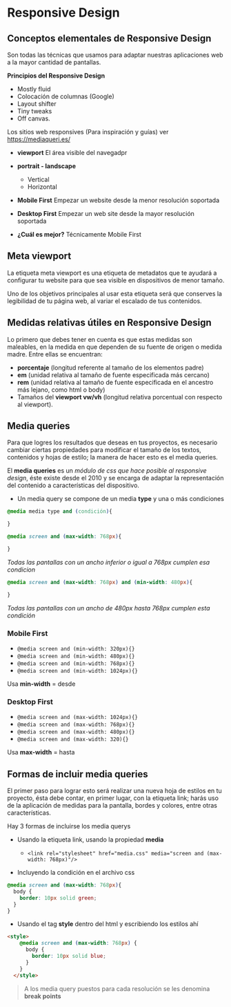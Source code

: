 # Responsive Design

## Conceptos elementales de Responsive Design

Son todas las técnicas que usamos para adaptar nuestras aplicaciones web a la mayor cantidad de pantallas.

**Principios del Responsive Design**
- Mostly fluid
- Colocación de columnas (Google)
- Layout shifter
- Tiny tweaks
- Off canvas.

Los sitios web responsives (Para inspiración y guías) ver https://mediaqueri.es/

- **viewport** El área visible del navegadpr
- **portrait - landscape** 
  - Vertical
  - Horizontal
- **Mobile First** Empezar un website desde la menor resolución soportada
- **Desktop First** Empezar un web site desde la mayor resolución soportada

- **¿Cuál es mejor?** Técnicamente Mobile First


## Meta viewport

La etiqueta meta viewport es una etiqueta de metadatos que te ayudará a configurar tu website para que sea visible en dispositivos de menor tamaño.

Uno de los objetivos principales al usar esta etiqueta será que conserves la legibilidad de tu página web, al variar el escalado de tus contenidos.

## Medidas relativas útiles en Responsive Design

Lo primero que debes tener en cuenta es que estas medidas son maleables, en la medida en que dependen de su fuente de origen o medida madre. Entre ellas se encuentran:
- **porcentaje** (longitud referente al tamaño de los elementos padre)
- **em** (unidad relativa al tamaño de fuente especificada más cercano)
- **rem** (unidad relativa al tamaño de fuente especificada en el ancestro más lejano, como html o body)
- Tamaños del **viewport vw/vh** (longitud relativa porcentual con respecto al viewport).


## Media queries

Para que logres los resultados que deseas en tus proyectos, es necesario cambiar ciertas propiedades para modificar el tamaño de los textos, contenidos y hojas de estilo; la manera de hacer esto es el media queries.

El **media queries** es un *módulo de css que hace posible al responsive design*, éste existe desde el 2010 y se encarga de adaptar la representación del contenido a características del dispositivo.

- Un media query se compone de un media **type** y una o más condiciones

```css
@media media type and (condición){

}
```

```css
@media screen and (max-width: 768px){

}
```
*Todas las pantallas con un ancho inferior o igual a 768px cumplen esa condicion*

```css
@media screen and (max-width: 768px) and (min-width: 480px){

}
```
*Todas las pantallas con un ancho de 480px hasta 768px cumplen esta condición*


### Mobile First

- `@media screen and (min-width: 320px){}`
- `@media screen and (min-width: 480px){}`
- `@media screen and (min-width: 768px){}`
- `@media screen and (min-width: 1024px){}`

Usa **min-width** = desde

### Desktop First

- `@media screen and (max-width: 1024px){}`
- `@media screen and (max-width: 768px){}`
- `@media screen and (max-width: 480px){}`
- `@media screen and (max-width: 320){}`

Usa **max-width** = hasta


## Formas de incluir media queries

El primer paso para lograr esto será realizar una nueva hoja de estilos en tu proyecto, ésta debe contar, en primer lugar, con la etiqueta link; harás uso de la aplicación de medidas para la pantalla, bordes y colores, entre otras características.

Hay 3 formas de incluirse los media querys
- Usando la etiqueta link, usando la propiedad **media**
  - `<link rel="stylesheet" href="media.css" media="screen and (max-width: 768px)"/>`

- Incluyendo la condición en el archivo css

```css
@media screen and (max-width: 768px){
  body {
    border: 10px solid green;
  }
}
```

- Usando el tag **style** dentro del html y escribiendo los estilos ahí

```html
<style>
    @media screen and (max-width: 768px) {
      body {
        border: 10px solid blue;
      }
    }
  </style>
```


> A los media query puestos para cada resolución se les denomina **break points**